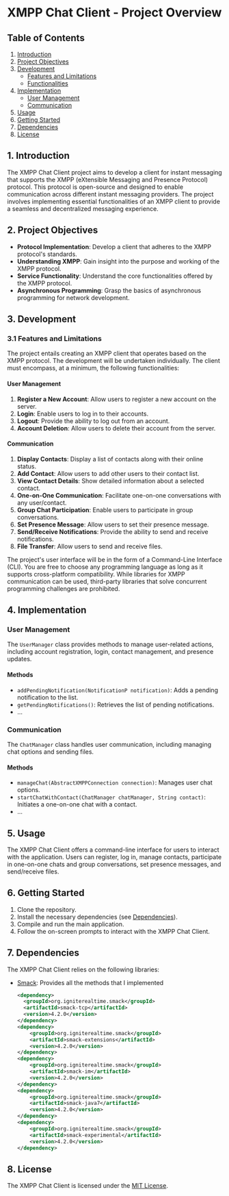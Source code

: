 # XMPP Chat Client - Project Overview

## Table of Contents
1. [Introduction](#Introduction)
2. [Project Objectives](#project-objectives)
3. [Development](#development)
   - [Features and Limitations](#features-and-limitations)
   - [Functionalities](#functionalities)
4. [Implementation](#implementation)
   - [User Management](#user-management)
   - [Communication](#communication)
5. [Usage](#usage)
6. [Getting Started](#getting-started)
7. [Dependencies](#dependencies)
8. [License](#license)

## 1. Introduction

The XMPP Chat Client project aims to develop a client for instant messaging that supports the XMPP (eXtensible Messaging and Presence Protocol) protocol. This protocol is open-source and designed to enable communication across different instant messaging providers. The project involves implementing essential functionalities of an XMPP client to provide a seamless and decentralized messaging experience.

## 2. Project Objectives

- **Protocol Implementation**: Develop a client that adheres to the XMPP protocol's standards.
- **Understanding XMPP**: Gain insight into the purpose and working of the XMPP protocol.
- **Service Functionality**: Understand the core functionalities offered by the XMPP protocol.
- **Asynchronous Programming**: Grasp the basics of asynchronous programming for network development.

## 3. Development

### 3.1 Features and Limitations

The project entails creating an XMPP client that operates based on the XMPP protocol. The development will be undertaken individually. The client must encompass, at a minimum, the following functionalities:

#### User Management

1. **Register a New Account**: Allow users to register a new account on the server.
2. **Login**: Enable users to log in to their accounts.
3. **Logout**: Provide the ability to log out from an account.
4. **Account Deletion**: Allow users to delete their account from the server.

#### Communication

1. **Display Contacts**: Display a list of contacts along with their online status.
2. **Add Contact**: Allow users to add other users to their contact list.
3. **View Contact Details**: Show detailed information about a selected contact.
4. **One-on-One Communication**: Facilitate one-on-one conversations with any user/contact.
5. **Group Chat Participation**: Enable users to participate in group conversations.
6. **Set Presence Message**: Allow users to set their presence message.
7. **Send/Receive Notifications**: Provide the ability to send and receive notifications.
8. **File Transfer**: Allow users to send and receive files.

The project's user interface will be in the form of a Command-Line Interface (CLI). You are free to choose any programming language as long as it supports cross-platform compatibility. While libraries for XMPP communication can be used, third-party libraries that solve concurrent programming challenges are prohibited.

## 4. Implementation

### User Management

The `UserManager` class provides methods to manage user-related actions, including account registration, login, contact management, and presence updates.

#### Methods

- `addPendingNotification(NotificationP notification)`: Adds a pending notification to the list.
- `getPendingNotifications()`: Retrieves the list of pending notifications.
- ...

### Communication

The `ChatManager` class handles user communication, including managing chat options and sending files.

#### Methods

- `manageChat(AbstractXMPPConnection connection)`: Manages user chat options.
- `startChatWithContact(ChatManager chatManager, String contact)`: Initiates a one-on-one chat with a contact.
- ...

## 5. Usage

The XMPP Chat Client offers a command-line interface for users to interact with the application. Users can register, log in, manage contacts, participate in one-on-one chats and group conversations, set presence messages, and send/receive files.

## 6. Getting Started

1. Clone the repository.
2. Install the necessary dependencies (see [Dependencies](#dependencies)).
3. Compile and run the main application.
4. Follow the on-screen prompts to interact with the XMPP Chat Client.

## 7. Dependencies

The XMPP Chat Client relies on the following libraries:
- [Smack](https://github.com/igniterealtime/Smack): Provides all the methods that I implemented
  ```xml
  <dependency>
    <groupId>org.igniterealtime.smack</groupId>
    <artifactId>smack-tcp</artifactId>
    <version>4.2.0</version>
  </dependency>
  <dependency>
      <groupId>org.igniterealtime.smack</groupId>
      <artifactId>smack-extensions</artifactId>
      <version>4.2.0</version>
  </dependency>
  <dependency>
      <groupId>org.igniterealtime.smack</groupId>
      <artifactId>smack-im</artifactId>
      <version>4.2.0</version>
  </dependency>
  <dependency>
      <groupId>org.igniterealtime.smack</groupId>
      <artifactId>smack-java7</artifactId>
      <version>4.2.0</version>
  </dependency>
  <dependency>
      <groupId>org.igniterealtime.smack</groupId>
      <artifactId>smack-experimental</artifactId>
      <version>4.2.0</version>
  </dependency>
  ```

## 8. License

The XMPP Chat Client is licensed under the [MIT License](LICENSE).
